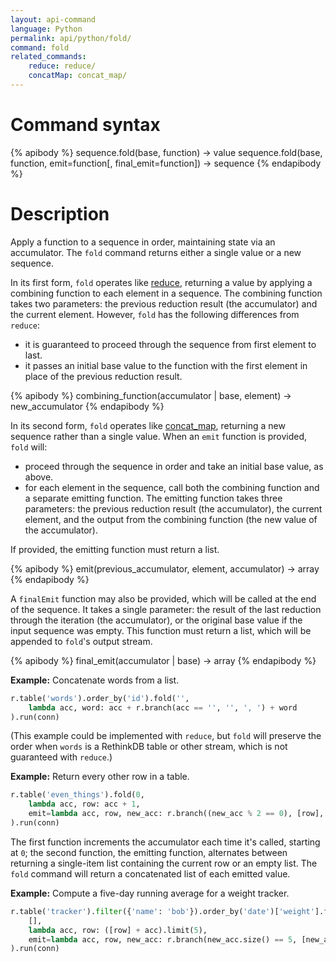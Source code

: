 ```yaml
---
layout: api-command
language: Python
permalink: api/python/fold/
command: fold
related_commands:
    reduce: reduce/
    concatMap: concat_map/
---
```


# Command syntax #

{% apibody %}
sequence.fold(base, function) &rarr; value
sequence.fold(base, function, emit=function[, final_emit=function]) &rarr; sequence
{% endapibody %}

# Description #

Apply a function to a sequence in order, maintaining state via an accumulator. The `fold` command returns either a single value or a new sequence.

In its first form, `fold` operates like [reduce][rd], returning a value by applying a combining function to each element in a sequence. The combining function takes two parameters: the previous reduction result (the accumulator) and the current element. However, `fold` has the following differences from `reduce`:

* it is guaranteed to proceed through the sequence from first element to last.
* it passes an initial base value to the function with the first element in place of the previous reduction result.

{% apibody %}
combining_function(accumulator | base, element) &rarr; new_accumulator
{% endapibody %}

In its second form, `fold` operates like [concat_map][cm], returning a new sequence rather than a single value. When an `emit` function is provided, `fold` will:

* proceed through the sequence in order and take an initial base value, as above.
* for each element in the sequence, call both the combining function and a separate emitting function. The emitting function takes three parameters: the previous reduction result (the accumulator), the current element, and the output from the combining function (the new value of the accumulator).

If provided, the emitting function must return a list.

{% apibody %}
emit(previous_accumulator, element, accumulator) &rarr; array
{% endapibody %}

A `finalEmit` function may also be provided, which will be called at the end of the sequence. It takes a single parameter: the result of the last reduction through the iteration (the accumulator), or the original base value if the input sequence was empty. This function must return a list, which will be appended to `fold`'s output stream.

{% apibody %}
final_emit(accumulator | base) &rarr; array
{% endapibody %}

[rd]: /api/python/reduce/
[cm]: /api/python/concat_map/

__Example:__ Concatenate words from a list.

```py
r.table('words').order_by('id').fold('',
    lambda acc, word: acc + r.branch(acc == '', '', ', ') + word
).run(conn)
```

(This example could be implemented with `reduce`, but `fold` will preserve the order when `words` is a RethinkDB table or other stream, which is not guaranteed with `reduce`.)

__Example:__ Return every other row in a table.

```py
r.table('even_things').fold(0,
    lambda acc, row: acc + 1,
    emit=lambda acc, row, new_acc: r.branch((new_acc % 2 == 0), [row], [])
).run(conn)
```

The first function increments the accumulator each time it's called, starting at `0`; the second function, the emitting function, alternates between returning a single-item list containing the current row or an empty list. The `fold` command will return a concatenated list of each emitted value.

__Example:__ Compute a five-day running average for a weight tracker.

```py
r.table('tracker').filter({'name': 'bob'}).order_by('date')['weight'].fold(
    [],
    lambda acc, row: ([row] + acc).limit(5),
    emit=lambda acc, row, new_acc: r.branch(new_acc.size() == 5, [new_acc.avg()], [])
).run(conn)
```

